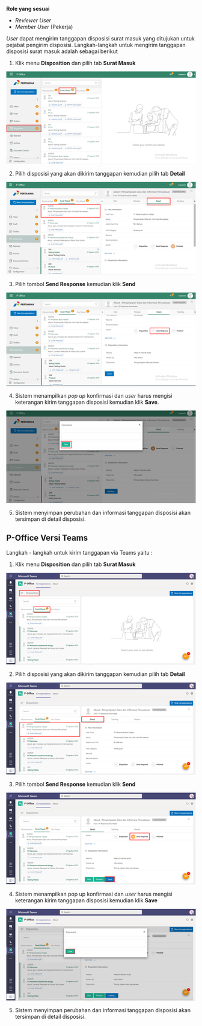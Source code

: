 **Role yang sesuai**

- *Reviewer User*
- *Member User* (Pekerja)

 _User_ dapat mengirim tanggapan disposisi surat masuk yang ditujukan untuk pejabat pengirim disposisi. Langkah-langkah untuk mengirim tanggapan disposisi surat masuk adalah sebagai berikut


1.    Klik menu **Disposition** dan pilih tab **Surat Masuk**

![gambar](SuratMasuk/SM_Web/SM48.png)

2.    Pilih disposisi yang akan dikirim tanggapan kemudian pilih tab **Detail**

![gambar](SuratMasuk/SM_Web/SM49.png)

3.    Pilih tombol **Send Response** kemudian klik **Send**

![gambar](SuratMasuk/SM_Web/SM50.png)

4.    Sistem menampilkan _pop up_ konfirmasi dan _user_ harus mengisi keterangan kirim tanggapan disposisi kemudian klik **Save**.

![gambar](SuratMasuk/SM_Web/SM51.png)

5.    Sistem menyimpan perubahan dan informasi tanggapan disposisi akan tersimpan di detail disposisi.


## **P-Office Versi Teams**

Langkah - langkah untuk kirim tanggapan via Teams yaitu :

1. Klik menu **Disposition** dan pilih tab **Surat Masuk**

![gambar](SuratMasuk/SM_Teams/SM53.png)

2. Pilih disposisi yang akan dikirim tanggapan kemudian pilih tab **Detail**

![gambar](SuratMasuk/SM_Teams/SM54.png)

3. Pilih tombol **Send Response** kemudian klik **Send**

![gambar](SuratMasuk/SM_Teams/SM55.png)

4. Sistem menampilkan pop up konfirmasi dan _user_ harus mengisi keterangan kirim tanggapan disposisi kemudian klik **Save**

![gambar](SuratMasuk/SM_Teams/SM56.png)

5. Sistem menyimpan perubahan dan informasi tanggapan disposisi akan tersimpan di detail disposisi.